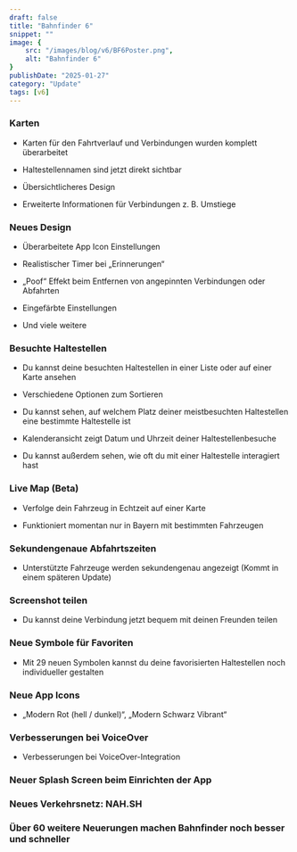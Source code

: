 ```yaml
---
draft: false
title: "Bahnfinder 6"
snippet: ""
image: {
	src: "/images/blog/v6/BF6Poster.png",
	alt: "Bahnfinder 6"
}
publishDate: "2025-01-27"
category: "Update"
tags: [v6]
---
```


### **Karten**

- Karten für den Fahrtverlauf und Verbindungen wurden komplett überarbeitet

- Haltestellennamen sind jetzt direkt sichtbar

- Übersichtlicheres Design

- Erweiterte Informationen für Verbindungen z. B. Umstiege

 ### **Neues Design**

- Überarbeitete App Icon Einstellungen

- Realistischer Timer bei „Erinnerungen“

- „Poof“ Effekt beim Entfernen von angepinnten Verbindungen oder Abfahrten

- Eingefärbte Einstellungen

- Und viele weitere

### **Besuchte Haltestellen**

- Du kannst deine besuchten Haltestellen in einer Liste oder auf einer Karte ansehen

- Verschiedene Optionen zum Sortieren

- Du kannst sehen, auf welchem Platz deiner meistbesuchten Haltestellen eine bestimmte Haltestelle ist

- Kalenderansicht zeigt Datum und Uhrzeit deiner Haltestellenbesuche

- Du kannst außerdem sehen, wie oft du mit einer Haltestelle interagiert hast

### **Live Map (Beta)**

- Verfolge dein Fahrzeug in Echtzeit auf einer Karte

- Funktioniert momentan nur in Bayern mit bestimmten Fahrzeugen

### **Sekundengenaue Abfahrtszeiten**

- Unterstützte Fahrzeuge werden sekundengenau angezeigt (Kommt in einem späteren Update)

### **Screenshot teilen**

- Du kannst deine Verbindung jetzt bequem mit deinen Freunden teilen

### **Neue Symbole für Favoriten**

- Mit 29 neuen Symbolen kannst du deine favorisierten Haltestellen noch individueller gestalten

### **Neue App Icons**

- „Modern Rot (hell / dunkel)“, „Modern Schwarz Vibrant“

### **Verbesserungen bei VoiceOver**

- Verbesserungen bei VoiceOver-Integration

### **Neuer Splash Screen beim Einrichten der App**

### **Neues Verkehrsnetz: NAH.SH**

### **Über 60 weitere Neuerungen machen Bahnfinder noch besser und schneller**